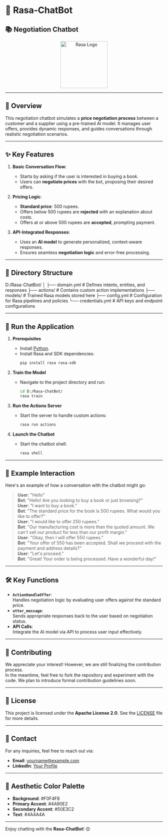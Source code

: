 # 🤖 **Rasa-ChatBot**  
## 📚 **Negotiation Chatbot**  

<p align="center">
  <img src="https://github.com/user-attachments/assets/31d58b18-c1ca-4888-ae6f-56a33b36fcdf" alt="Rasa Logo" width="150"/>
</p>  

---

## 📝 **Overview**  
This negotiation chatbot simulates a **price negotiation process** between a customer and a supplier using a pre-trained AI model. It manages user offers, provides dynamic responses, and guides conversations through realistic negotiation scenarios.

---

## ✨ **Key Features**  
1. **Basic Conversation Flow**:  
   - Starts by asking if the user is interested in buying a book.
   - Users can **negotiate prices** with the bot, proposing their desired offers.  

2. **Pricing Logic**:  
   - **Standard price**: 500 rupees.  
   - Offers below 500 rupees are **rejected** with an explanation about costs.
   - Offers at or above 500 rupees are **accepted**, prompting payment.

3. **API-Integrated Responses**:  
   - Uses an **AI model** to generate personalized, context-aware responses.  
   - Ensures seamless **negotiation logic** and error-free processing.  

---

## 📂 **Directory Structure**  
D:/Rasa-ChatBot/
│
├── domain.yml         # Defines intents, entities, and responses
├── actions/           # Contains custom action implementations
├── models/            # Trained Rasa models stored here
├── config.yml         # Configuration for Rasa pipelines and policies
└── credentials.yml    # API keys and endpoint configurations

---

## 🚀 **Run the Application**  

1. **Prerequisites**  
   - Install [Python](https://www.python.org/downloads/).  
   - Install Rasa and SDK dependencies:  
     ```bash
     pip install rasa rasa-sdk
     ```

2. **Train the Model**  
   - Navigate to the project directory and run:  
     ```bash
     cd D:/Rasa-ChatBot/
     rasa train
     ```

3. **Run the Actions Server**  
   - Start the server to handle custom actions:  
     ```bash
     rasa run actions
     ```

4. **Launch the Chatbot**  
   - Start the chatbot shell:  
     ```bash
     rasa shell
     ```

---

## 💬 **Example Interaction**  
Here's an example of how a conversation with the chatbot might go:

> **User**: "Hello"  
> **Bot**: "Hello! Are you looking to buy a book or just browsing?"  
> **User**: "I want to buy a book."  
> **Bot**: "The standard price for the book is 500 rupees. What would you like to offer?"  
> **User**: "I would like to offer 250 rupees."  
> **Bot**: "Our manufacturing cost is more than the quoted amount. We can't sell our product for less than our profit margin."  
> **User**: "Okay, then I will offer 550 rupees."  
> **Bot**: "Your offer of 550 has been accepted. Shall we proceed with the payment and address details?"  
> **User**: "Let's proceed."  
> **Bot**: "Great! Your order is being processed. Have a wonderful day!"


---

## 🛠️ **Key Functions**  
- **`ActionHandleOffer`**:  
  Handles negotiation logic by evaluating user offers against the standard price.  
- **`utter_message`**:  
  Sends appropriate responses back to the user based on negotiation status.  
- **API Calls**:  
  Integrate the AI model via API to process user input effectively.

---


## 🤝 **Contributing**  
We appreciate your interest! However, we are still finalizing the contribution process.  
In the meantime, feel free to fork the repository and experiment with the code. We plan to introduce formal contribution guidelines soon. 

---

## 📄 **License**  
This project is licensed under the **Apache License 2.0**. See the [LICENSE](LICENSE) file for more details.

---

## 📧 **Contact**  
For any inquiries, feel free to reach out via:  
- **Email**: yourname@example.com  
- **LinkedIn**: [Your Profile](https://www.linkedin.com/in/your-profile)

---

## 🎨 **Aesthetic Color Palette**  
- **Background**: #F0F4F8  
- **Primary Accent**: #4A90E2  
- **Secondary Accent**: #50E3C2  
- **Text**: #4A4A4A  

---

Enjoy chatting with the **Rasa-ChatBot**! 😊

